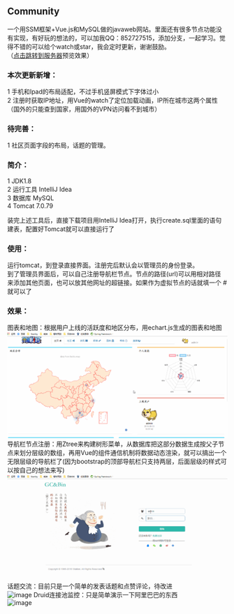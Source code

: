 ## Community
一个用SSM框架+Vue.js和MySQL做的javaweb网站。里面还有很多节点功能没有实现，有好玩的想法的，可以加我QQ：852727515，添加分支，一起学习。觉得不错的可以给个watch或star，我会定时更新，谢谢鼓励。<br>
（[点击跳转到服务器](http://47.106.190.36:8080/PetsCT/)预览效果）

### 本次更新新增：
1 手机和Ipad的布局适配，不过手机竖屏模式下字体过小<br>
2 注册时获取IP地址，用Vue的watch了定位加载动画，IP所在城市这两个属性（国外的只能查到国家，用国外的VPN访问看不到城市）<br>
### 待完善：
1 社区页面字段的布局，话题的管理。

### 简介：
1 JDK1.8 <br>
2 运行工具 IntelliJ Idea <br>
3 数据库 MySQL <br>
4 Tomcat 7.0.79 <br>

装完上述工具后，直接下载项目用IntelliJ Idea打开，执行create.sql里面的语句建表，配置好Tomcat就可以直接运行了

### 使用：
运行tomcat，到登录直接界面。注册完后默认会以管理员的身份登录。<br>
到了管理员界面后，可以自己注册导航栏节点。节点的路径(url)可以用相对路径</br>
来添加其他页面，也可以放其他网址的超链接。如果作为虚拟节点的话就填一个 # 就可以了


### 效果：
图表和地图：根据用户上线的活跃度和地区分布，用echart.js生成的图表和地图<br>
![image](https://github.com/qq852727515/imageSave/blob/master/petsCT_img/index.gif)
导航栏节点注册：用Ztree来构建树形菜单，从数据库把这部分数据生成按父子节点来划分层级的数组，再用Vue的组件通信机制将数据动态渲染，就可以搞出一个无限层级的导航栏了(因为bootstrap的顶部导航栏只支持两层，后面层级的样式可以按自己的想法来写)<br>
![image](https://github.com/qq852727515/imageSave/blob/master/petsCT_img/tree.gif)
话题交流：目前只是一个简单的发表话题和点赞评论，待改进<br>
![image](https://github.com/qq852727515/imageSave/blob/master/petsCT_img/community.gif)
Druid连接池监控：只是简单演示一下阿里巴巴的东西<br>
![image](https://github.com/qq852727515/imageSave/blob/master/petsCT_img/druid.gif)


